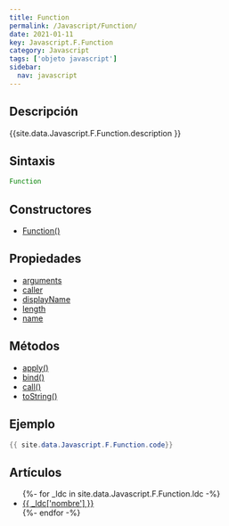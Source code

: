 ```yaml
---
title: Function
permalink: /Javascript/Function/
date: 2021-01-11
key: Javascript.F.Function
category: Javascript
tags: ['objeto javascript']
sidebar: 
  nav: javascript
---
```


## Descripción
{{site.data.Javascript.F.Function.description }}

## Sintaxis
~~~javascript
Function
~~~

## Constructores
* [Function()](/Javascript/Function/Function/)

## Propiedades
* [arguments](/Javascript/Function/arguments)
* [caller](/Javascript/Function/caller)
* [displayName](/Javascript/Function/displayName)
* [length](/Javascript/Function/length)
* [name](/Javascript/Function/name)

## Métodos
* [apply()](/Javascript/Function/apply)
* [bind()](/Javascript/Function/bind)
* [call()](/Javascript/Function/call)
* [toString()](/Javascript/Function/toString)

## Ejemplo
~~~java
{{ site.data.Javascript.F.Function.code}}
~~~

## Artículos
<ul>
{%- for _ldc in site.data.Javascript.F.Function.ldc -%}
   <li>
       <a href="{{_ldc['url'] }}">{{ _ldc['nombre'] }}</a>
   </li>
{%- endfor -%}
</ul>
